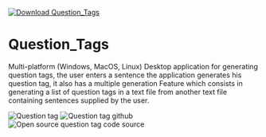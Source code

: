 [![Download Question_Tags](https://a.fsdn.com/con/app/sf-download-button)](https://sourceforge.net/projects/question-tags/files/latest/download)
# Question_Tags
Multi-platform (Windows, MacOS, Linux) Desktop application for generating question tags, the user enters a sentence the application generates his question tag, it also has a multiple generation Feature which consists in generating a list of question tags in a text file from another text file containing sentences supplied by the user.

![Question tag](https://a.fsdn.com/con/app/proj/question-tags/screenshots/Capture%20d%E2%80%99e%CC%81cran%202020-06-17%20a%CC%80%2001.07.04.png/max/max/1)
![Question tag github](https://a.fsdn.com/con/app/proj/question-tags/screenshots/Capture%20d%E2%80%99e%CC%81cran%202020-06-17%20a%CC%80%2001.10.33.png/max/max/1)
![Open source question tag code source](https://a.fsdn.com/con/app/proj/question-tags/screenshots/Capture%20d%E2%80%99e%CC%81cran%202020-06-17%20a%CC%80%2001.11.00.png/max/max/1)
